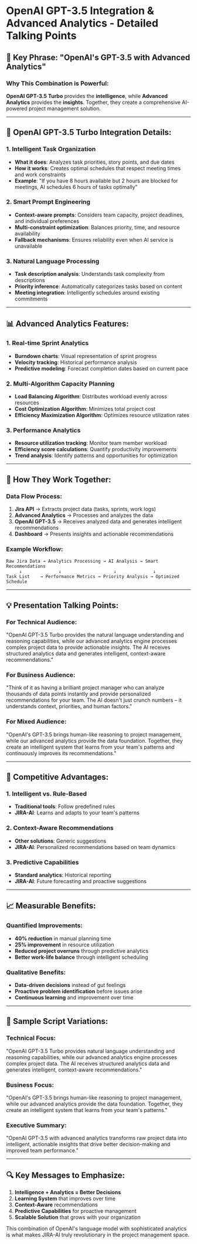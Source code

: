 # OpenAI GPT-3.5 Integration & Advanced Analytics - Detailed Talking Points

## **🎯 Key Phrase: "OpenAI's GPT-3.5 with Advanced Analytics"**

### **Why This Combination is Powerful:**

**OpenAI GPT-3.5 Turbo** provides the **intelligence**, while **Advanced Analytics** provides the **insights**. Together, they create a comprehensive AI-powered project management solution.

---

## **🤖 OpenAI GPT-3.5 Turbo Integration Details:**

### **1. Intelligent Task Organization**
- **What it does**: Analyzes task priorities, story points, and due dates
- **How it works**: Creates optimal schedules that respect meeting times and work constraints
- **Example**: "If you have 8 hours available but 2 hours are blocked for meetings, AI schedules 6 hours of tasks optimally"

### **2. Smart Prompt Engineering**
- **Context-aware prompts**: Considers team capacity, project deadlines, and individual preferences
- **Multi-constraint optimization**: Balances priority, time, and resource availability
- **Fallback mechanisms**: Ensures reliability even when AI service is unavailable

### **3. Natural Language Processing**
- **Task description analysis**: Understands task complexity from descriptions
- **Priority inference**: Automatically categorizes tasks based on content
- **Meeting integration**: Intelligently schedules around existing commitments

---

## **📊 Advanced Analytics Features:**

### **1. Real-time Sprint Analytics**
- **Burndown charts**: Visual representation of sprint progress
- **Velocity tracking**: Historical performance analysis
- **Predictive modeling**: Forecast completion dates based on current pace

### **2. Multi-Algorithm Capacity Planning**
- **Load Balancing Algorithm**: Distributes workload evenly across resources
- **Cost Optimization Algorithm**: Minimizes total project cost
- **Efficiency Maximization Algorithm**: Optimizes resource utilization rates

### **3. Performance Analytics**
- **Resource utilization tracking**: Monitor team member workload
- **Efficiency score calculations**: Quantify productivity improvements
- **Trend analysis**: Identify patterns and opportunities for optimization

---

## **🔄 How They Work Together:**

### **Data Flow Process:**
1. **Jira API** → Extracts project data (tasks, sprints, work logs)
2. **Advanced Analytics** → Processes and analyzes the data
3. **OpenAI GPT-3.5** → Receives analyzed data and generates intelligent recommendations
4. **Dashboard** → Presents insights and actionable recommendations

### **Example Workflow:**
```
Raw Jira Data → Analytics Processing → AI Analysis → Smart Recommendations
     ↓              ↓                    ↓              ↓
Task List    → Performance Metrics → Priority Analysis → Optimized Schedule
```

---

## **💡 Presentation Talking Points:**

### **For Technical Audience:**
"OpenAI GPT-3.5 Turbo provides the natural language understanding and reasoning capabilities, while our advanced analytics engine processes complex project data to provide actionable insights. The AI receives structured analytics data and generates intelligent, context-aware recommendations."

### **For Business Audience:**
"Think of it as having a brilliant project manager who can analyze thousands of data points instantly and provide personalized recommendations for your team. The AI doesn't just crunch numbers – it understands context, priorities, and human factors."

### **For Mixed Audience:**
"OpenAI's GPT-3.5 brings human-like reasoning to project management, while our advanced analytics provide the data foundation. Together, they create an intelligent system that learns from your team's patterns and continuously improves its recommendations."

---

## **🚀 Competitive Advantages:**

### **1. Intelligent vs. Rule-Based**
- **Traditional tools**: Follow predefined rules
- **JIRA-AI**: Learns and adapts to your team's patterns

### **2. Context-Aware Recommendations**
- **Other solutions**: Generic suggestions
- **JIRA-AI**: Personalized recommendations based on team dynamics

### **3. Predictive Capabilities**
- **Standard analytics**: Historical reporting
- **JIRA-AI**: Future forecasting and proactive suggestions

---

## **📈 Measurable Benefits:**

### **Quantified Improvements:**
- **40% reduction** in manual planning time
- **25% improvement** in resource utilization
- **Reduced project overruns** through predictive analytics
- **Better work-life balance** through intelligent scheduling

### **Qualitative Benefits:**
- **Data-driven decisions** instead of gut feelings
- **Proactive problem identification** before issues arise
- **Continuous learning** and improvement over time

---

## **🎤 Sample Script Variations:**

### **Technical Focus:**
"OpenAI GPT-3.5 Turbo provides natural language understanding and reasoning capabilities, while our advanced analytics engine processes complex project data. The AI receives structured analytics data and generates intelligent, context-aware recommendations."

### **Business Focus:**
"OpenAI's GPT-3.5 brings human-like reasoning to project management, while our advanced analytics provide the data foundation. Together, they create an intelligent system that learns from your team's patterns."

### **Executive Summary:**
"OpenAI GPT-3.5 with advanced analytics transforms raw project data into intelligent, actionable insights that drive better decision-making and improved team performance."

---

## **🔍 Key Messages to Emphasize:**

1. **Intelligence + Analytics = Better Decisions**
2. **Learning System** that improves over time
3. **Context-Aware** recommendations
4. **Predictive Capabilities** for proactive management
5. **Scalable Solution** that grows with your organization

This combination of OpenAI's language model with sophisticated analytics is what makes JIRA-AI truly revolutionary in the project management space. 